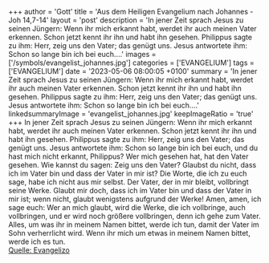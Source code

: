 +++
author = 'Gott'
title = 'Aus dem Heiligen Evangelium nach Johannes - Joh 14,7-14'
layout = 'post'
description = 'In jener Zeit sprach Jesus zu seinen Jüngern: Wenn ihr mich erkannt habt, werdet ihr auch meinen Vater erkennen. Schon jetzt kennt ihr ihn und habt ihn gesehen. Philippus sagte zu ihm: Herr, zeig uns den Vater; das genügt uns. Jesus antwortete ihm: Schon so lange bin ich bei euch....'
images = ['/symbols/evangelist_johannes.jpg']
categories = ['EVANGELIUM']
tags = ['EVANGELIUM']
date = '2023-05-06 08:00:05 +0100'
summary = 'In jener Zeit sprach Jesus zu seinen Jüngern: Wenn ihr mich erkannt habt, werdet ihr auch meinen Vater erkennen. Schon jetzt kennt ihr ihn und habt ihn gesehen. Philippus sagte zu ihm: Herr, zeig uns den Vater; das genügt uns. Jesus antwortete ihm: Schon so lange bin ich bei euch....'
linkedsummaryImage = 'evangelist_johannes.jpg'
keepImageRatio = 'true'
+++
In jener Zeit sprach Jesus zu seinen Jüngern: Wenn ihr mich erkannt habt, werdet ihr auch meinen Vater erkennen. Schon jetzt kennt ihr ihn und habt ihn gesehen.
Philippus sagte zu ihm: Herr, zeig uns den Vater; das genügt uns.
Jesus antwortete ihm: Schon so lange bin ich bei euch, und du hast mich nicht erkannt, Philippus? Wer mich gesehen hat, hat den Vater gesehen.<!--more--> Wie kannst du sagen: Zeig uns den Vater?
Glaubst du nicht, dass ich im Vater bin und dass der Vater in mir ist? Die Worte, die ich zu euch sage, habe ich nicht aus mir selbst. Der Vater, der in mir bleibt, vollbringt seine Werke.
Glaubt mir doch, dass ich im Vater bin und dass der Vater in mir ist; wenn nicht, glaubt wenigstens aufgrund der Werke!
Amen, amen, ich sage euch: Wer an mich glaubt, wird die Werke, die ich vollbringe, auch vollbringen, und er wird noch größere vollbringen, denn ich gehe zum Vater.
Alles, um was ihr in meinem Namen bittet, werde ich tun, damit der Vater im Sohn verherrlicht wird.
Wenn ihr mich um etwas in meinem Namen bittet, werde ich es tun.<br> [Quelle: Evangelizo](https://evangeliumtagfuertag.org/DE/gospel)
